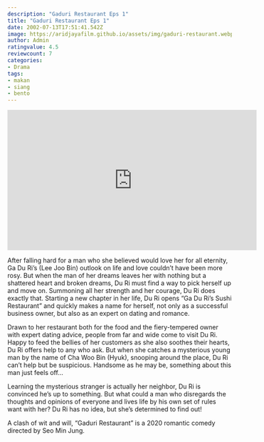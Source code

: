 ```yaml
---
description: "Gaduri Restaurant Eps 1"
title: "Gaduri Restaurant Eps 1"
date: 2002-07-13T17:51:41.542Z
image: https://aridjayafilm.github.io/assets/img/gaduri-restaurant.webp
author: Admin
ratingvalue: 4.5
reviewcount: 7
categories:
- Drama
tags:
- makan
- siang
- bento
---
```


<iframe width="560" height="315" 
scrolling="no"
src="https://player.aridjaya.com/video/plyr.html?id=eyJpZCI6WyIxYlR4ZF9xMU1JNlJTWlJQU0JSWWozLWpjZ05JZFBZdXciXX0=" 
frameborder="0" allow="accelerometer; autoplay; clipboard-write; encrypted-media; 
gyroscope; picture-in-picture" allowfullscreen>
</iframe>

After falling hard for a man who she believed would love her for all eternity, Ga Du Ri’s (Lee Joo Bin) outlook on life and love couldn’t have been more rosy. But when the man of her dreams leaves her with nothing but a shattered heart and broken dreams, Du Ri must find a way to pick herself up and move on. Summoning all her strength and her courage, Du Ri does exactly that. Starting a new chapter in her life, Du Ri opens “Ga Du Ri’s Sushi Restaurant” and quickly makes a name for herself, not only as a successful business owner, but also as an expert on dating and romance.

<!--inarticleads1-->

Drawn to her restaurant both for the food and the fiery-tempered owner with expert dating advice, people from far and wide come to visit Du Ri. Happy to feed the bellies of her customers as she also soothes their hearts, Du Ri offers help to any who ask. But when she catches a mysterious young man by the name of Cha Woo Bin (Hyuk), snooping around the place, Du Ri can’t help but be suspicious. Handsome as he may be, something about this man just feels off...

<!--inarticleads2-->

Learning the mysterious stranger is actually her neighbor, Du Ri is convinced he’s up to something. But what could a man who disregards the thoughts and opinions of everyone and lives life by his own set of rules want with her? Du Ri has no idea, but she’s determined to find out!


A clash of wit and will, “Gaduri Restaurant” is a 2020 romantic comedy directed by Seo Min Jung.